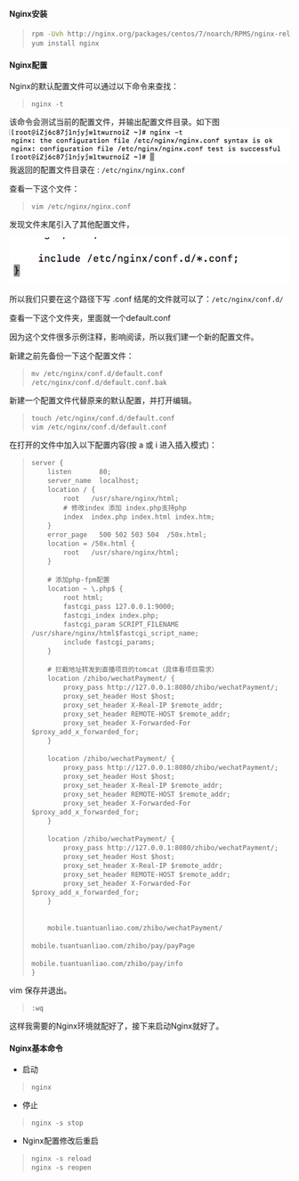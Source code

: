 #### Nginx安装

> ```bash
> rpm -Uvh http://nginx.org/packages/centos/7/noarch/RPMS/nginx-release-centos-7-0.el7.ngx.noarch.rpm
> yum install nginx
> ```

#### Nginx配置

Nginx的默认配置文件可以通过以下命令来查找：

> ```
> nginx -t
> ```

该命令会测试当前的配置文件，并输出配置文件目录。如下图![](/assets/nginx-t.png)我返回的配置文件目录在 : `/etc/nginx/nginx.conf`

查看一下这个文件：

> ```
> vim /etc/nginx/nginx.conf
> ```

发现文件末尾引入了其他配置文件，

![](/assets/nginx-conf-view.png)

所以我们只要在这个路径下写 .conf 结尾的文件就可以了：`/etc/nginx/conf.d/`

查看一下这个文件夹，里面就一个default.conf

因为这个文件很多示例注释，影响阅读，所以我们建一个新的配置文件。

新建之前先备份一下这个配置文件：

> ```
> mv /etc/nginx/conf.d/default.conf /etc/nginx/conf.d/default.conf.bak
> ```

新建一个配置文件代替原来的默认配置，并打开编辑。

> ```
> touch /etc/nginx/conf.d/default.conf
> vim /etc/nginx/conf.d/default.conf
> ```

在打开的文件中加入以下配置内容\(按 a 或 i 进入插入模式\)：

> ```
> server {
>     listen       80;
>     server_name  localhost;
>     location / {
>         root   /usr/share/nginx/html;
>         # 修改index 添加 index.php支持php
>         index  index.php index.html index.htm;
>     }
>     error_page   500 502 503 504  /50x.html;
>     location = /50x.html {
>         root   /usr/share/nginx/html;
>     }
>
>     # 添加php-fpm配置
>     location ~ \.php$ {
>         root html;
>         fastcgi_pass 127.0.0.1:9000;
>         fastcgi_index index.php;
>         fastcgi_param SCRIPT_FILENAME /usr/share/nginx/html$fastcgi_script_name;
>         include fastcgi_params;
>     }
>
>     # 拦截地址转发到直播项目的tomcat（具体看项目需求）
>     location /zhibo/wechatPayment/ {
>         proxy_pass http://127.0.0.1:8080/zhibo/wechatPayment/;
>         proxy_set_header Host $host;
>         proxy_set_header X-Real-IP $remote_addr;
>         proxy_set_header REMOTE-HOST $remote_addr;
>         proxy_set_header X-Forwarded-For $proxy_add_x_forwarded_for;
>     }
>     
>     location /zhibo/wechatPayment/ {
>         proxy_pass http://127.0.0.1:8080/zhibo/wechatPayment/;
>         proxy_set_header Host $host;
>         proxy_set_header X-Real-IP $remote_addr;
>         proxy_set_header REMOTE-HOST $remote_addr;
>         proxy_set_header X-Forwarded-For $proxy_add_x_forwarded_for;
>     }
>     
>     location /zhibo/wechatPayment/ {
>         proxy_pass http://127.0.0.1:8080/zhibo/wechatPayment/;
>         proxy_set_header Host $host;
>         proxy_set_header X-Real-IP $remote_addr;
>         proxy_set_header REMOTE-HOST $remote_addr;
>         proxy_set_header X-Forwarded-For $proxy_add_x_forwarded_for;
>     }
>
>     
>     mobile.tuantuanliao.com/zhibo/wechatPayment/
>
> mobile.tuantuanliao.com/zhibo/pay/payPage
>
> mobile.tuantuanliao.com/zhibo/pay/info
> }
> ```

vim 保存并退出。

> ```
> :wq
> ```

这样我需要的Nginx环境就配好了，接下来启动Nginx就好了。

#### Nginx基本命令

* 启动

> ```
> nginx
> ```

* 停止

> ```
> nginx -s stop
> ```

* Nginx配置修改后重启

> ```
> nginx -s reload
> nginx -s reopen
> ```



